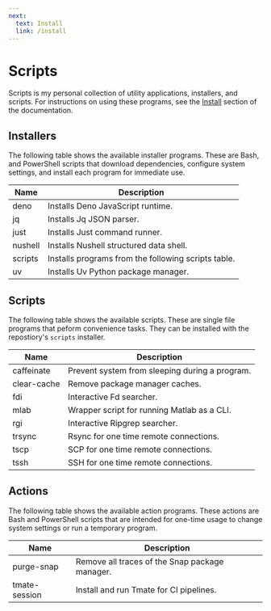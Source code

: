 ```yaml
---
next:
  text: Install
  link: /install
---
```


# Scripts

Scripts is my personal collection of utility applications, installers, and
scripts. For instructions on using these programs, see the
[Install](https://scruffaluff.github.io/scripts/install) section of the
documentation.

## Installers

The following table shows the available installer programs. These are Bash, and
PowerShell scripts that download dependencies, configure system settings, and
install each program for immediate use.

| Name    | Description                                         |
| ------- | --------------------------------------------------- |
| deno    | Installs Deno JavaScript runtime.                   |
| jq      | Installs Jq JSON parser.                            |
| just    | Installs Just command runner.                       |
| nushell | Installs Nushell structured data shell.             |
| scripts | Installs programs from the following scripts table. |
| uv      | Installs Uv Python package manager.                 |

## Scripts

The following table shows the available scripts. These are single file programs
that peform convenience tasks. They can be installed with the repostiory's
`scripts` installer.

| Name        | Description                                    |
| ----------- | ---------------------------------------------- |
| caffeinate  | Prevent system from sleeping during a program. |
| clear-cache | Remove package manager caches.                 |
| fdi         | Interactive Fd searcher.                       |
| mlab        | Wrapper script for running Matlab as a CLI.    |
| rgi         | Interactive Ripgrep searcher.                  |
| trsync      | Rsync for one time remote connections.         |
| tscp        | SCP for one time remote connections.           |
| tssh        | SSH for one time remote connections.           |

## Actions

The following table shows the available action programs. These actions are Bash
and PowerShell scripts that are intended for one-time usage to change system
settings or run a temporary program.

| Name          | Description                                    |
| ------------- | ---------------------------------------------- |
| purge-snap    | Remove all traces of the Snap package manager. |
| tmate-session | Install and run Tmate for CI pipelines.        |
